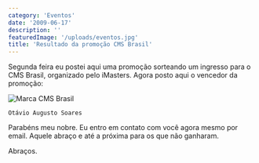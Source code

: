 ```yaml
---
category: 'Eventos'
date: '2009-06-17'
description: ''
featuredImage: '/uploads/eventos.jpg'
title: 'Resultado da promoção CMS Brasil'
---
```


Segunda feira eu postei aqui uma promoção sorteando um ingresso para o CMS Brasil, organizado pelo iMasters. Agora posto aqui o vencedor da promoção:

![Marca CMS Brasil](/uploads/logo-cms.jpg)

`Otávio Augusto Soares`

Parabéns meu nobre. Eu entro em contato com você agora mesmo por email. Aquele abraço e até a próxima para os que não ganharam.

Abraços.
